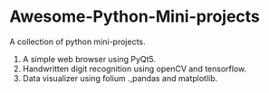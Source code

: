 # Awesome-Python-Mini-projects

A collection of python mini-projects.

1. A simple web browser using PyQt5.
2. Handwritten digit recognition using openCV and tensorflow.
3. Data visualizer using folium .,pandas and matplotlib.
